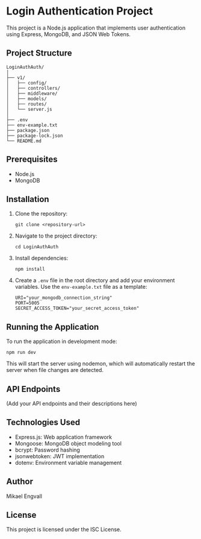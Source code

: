# Login Authentication Project

This project is a Node.js application that implements user authentication using Express, MongoDB, and JSON Web Tokens.

## Project Structure

```
LoginAuthAuth/
│
├── v1/
│   ├── config/
│   ├── controllers/
│   ├── middleware/
│   ├── models/
│   ├── routes/
│   └── server.js
│
├── .env
├── env-example.txt
├── package.json
├── package-lock.json
└── README.md
```

## Prerequisites

- Node.js
- MongoDB

## Installation

1. Clone the repository:
   ```
   git clone <repository-url>
   ```

2. Navigate to the project directory:
   ```
   cd LoginAuthAuth
   ```

3. Install dependencies:
   ```
   npm install
   ```

4. Create a `.env` file in the root directory and add your environment variables. Use the `env-example.txt` file as a template:
   ```
   URI="your_mongodb_connection_string"
   PORT=5005
   SECRET_ACCESS_TOKEN="your_secret_access_token"
   ```

## Running the Application

To run the application in development mode:

```
npm run dev
```

This will start the server using nodemon, which will automatically restart the server when file changes are detected.

## API Endpoints

(Add your API endpoints and their descriptions here)

## Technologies Used

- Express.js: Web application framework
- Mongoose: MongoDB object modeling tool
- bcrypt: Password hashing
- jsonwebtoken: JWT implementation
- dotenv: Environment variable management

## Author

Mikael Engvall

## License

This project is licensed under the ISC License.
